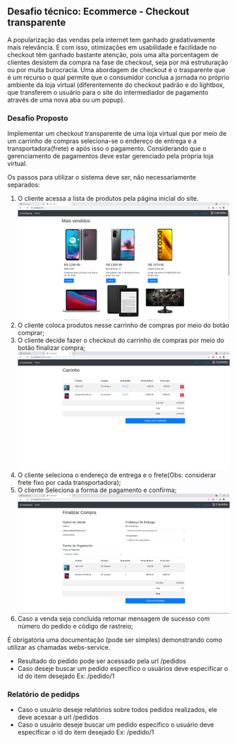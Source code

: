 ## Desafio técnico: Ecommerce - Checkout transparente

A popularização das vendas pela internet tem ganhado gradativamente mais relevância. E com isso, otimizações em usabilidade e facilidade no checkout têm ganhado bastante atenção, pois uma alta porcentagem de clientes desistem da compra na fase de checkout, seja por má estruturação ou por muita burocracia. Uma abordagem de checkout é o trasparente que é um recurso o qual permite que o consumidor conclua a jornada no próprio ambiente da loja virtual (diferentemente do checkout padrão e do lightbox, que transferem o usuário para o site do intermediador de pagamento através de uma nova aba ou um popup).

### Desafio Proposto

Implementar um checkout transparente de uma loja virtual que por meio de um carrinho de compras seleciona-se o endereço de entrega e a transportadora(frete) e após isso o pagamento. Considerando que o gerenciamento de pagamentos deve estar gerenciado pela própria loja virtual.

Os passos para utilizar o sistema deve ser, não necessariamente separados:

1) O cliente acessa a lista de produtos pela página inicial do site.
   ![alt text](/src/main/resources/static/images/homepage.png?raw=true)
2) O cliente coloca produtos nesse carrinho de compras por meio do botão comprar;
3) O cliente decide fazer o checkout do carrinho de compras por meio do botão finalizar compra;
   ![alt text](/src/main/resources/static/images/carrinho.png?raw=true)
4) O cliente seleciona o endereço de entrega e o frete(Obs: considerar frete fixo por cada transportadora);
5) O cliente Seleciona a forma de pagamento e confirma;
   ![alt text](/src/main/resources/static/images/finalizar.png?raw=true)
6) Caso a venda seja concluída retornar mensagem de sucesso com número do pedido e código de rastreio;

É obrigatória uma documentação (pode ser simples) demonstrando como utilizar as chamadas webs-service.

 - Resultado do pedido pode ser acessado pela url /pedidos
 - Caso deseje buscar um pedido específico o usuários deve especificar o id do item desejado Ex: /pedido/1

### Relatório de pedidps

- Caso o usuário deseje relatórios sobre todos pedidos realizados, ele deve acessar a url /pedidos
- Caso o usuário deseje buscar um pedido específico o usuário deve especificar o id do item desejado Ex: /pedido/1
